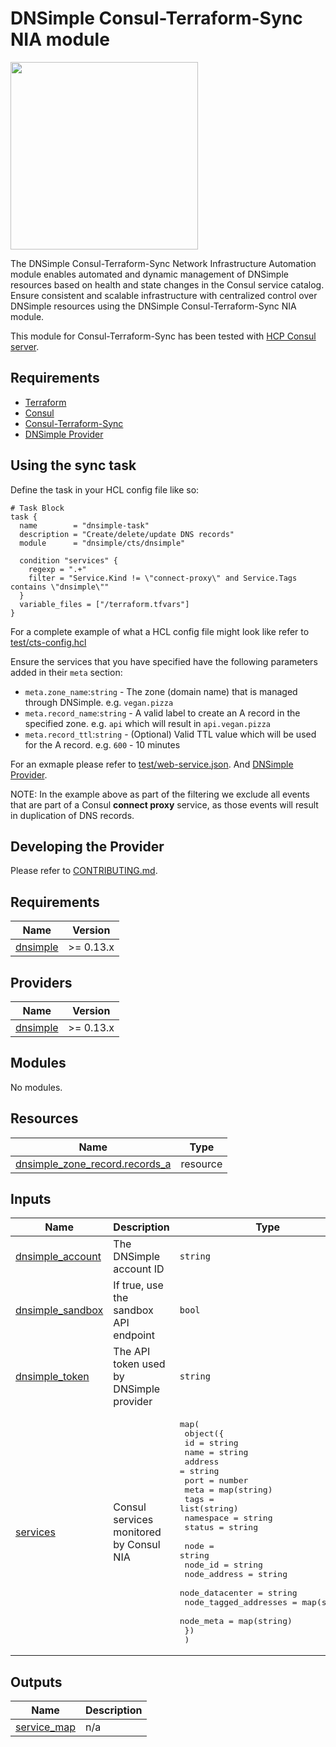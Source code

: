 # DNSimple Consul-Terraform-Sync NIA module

<img src="https://upload.wikimedia.org/wikipedia/commons/thumb/0/04/Terraform_Logo.svg/512px-Terraform_Logo.svg.png" width="300px">

The DNSimple Consul-Terraform-Sync Network Infrastructure Automation module enables automated and dynamic management of DNSimple resources based on health and state changes in the Consul service catalog. Ensure consistent and scalable infrastructure with centralized control over DNSimple resources using the DNSimple Consul-Terraform-Sync NIA module.

This module for Consul-Terraform-Sync has been tested with [HCP Consul server](https://cloud.hashicorp.com/products/consul).

## Requirements

- [Terraform](https://www.terraform.io/downloads.html)
- [Consul](https://www.consul.io/docs/install)
- [Consul-Terraform-Sync](https://www.consul.io/docs/nia/installation/install)
- [DNSimple Provider](https://www.terraform.io/docs/providers/dnsimple/index.html)

## Using the sync task

Define the task in your HCL config file like so:

```hcl
# Task Block
task {
  name        = "dnsimple-task"
  description = "Create/delete/update DNS records"
  module      = "dnsimple/cts/dnsimple"

  condition "services" {
    regexp = ".+"
    filter = "Service.Kind != \"connect-proxy\" and Service.Tags contains \"dnsimple\""
  }
  variable_files = ["/terraform.tfvars"]
}
```

For a complete example of what a HCL config file might look like refer to [test/cts-config.hcl](test/cts-config.hcl)

Ensure the services that you have specified have the following parameters added in their `meta` section:

* `meta.zone_name`:`string` - The zone (domain name) that is managed through DNSimple. e.g. `vegan.pizza`
* `meta.record_name`:`string` - A valid label to create an A record in the specified zone. e.g. `api` which will result in `api.vegan.pizza`
* `meta.record_ttl`:`string` - (Optional) Valid TTL value which will be used for the A record. e.g. `600` - 10 minutes

For an exmaple please refer to [test/web-service.json](test/web-service.json). And [DNSimple Provider](https://www.terraform.io/docs/providers/dnsimple/index.html).

NOTE: In the example above as part of the filtering we exclude all events that are part of a Consul **connect proxy** service, as those events will result in duplication of DNS records.

## Developing the Provider

Please refer to [CONTRIBUTING.md](CONTRIBUTING.md).

<!-- BEGIN_TF_DOCS -->
## Requirements

| Name                                                                   | Version   |
| ---------------------------------------------------------------------- | --------- |
| <a name="requirement_dnsimple"></a> [dnsimple](#requirement\_dnsimple) | >= 0.13.x |

## Providers

| Name                                                             | Version   |
| ---------------------------------------------------------------- | --------- |
| <a name="provider_dnsimple"></a> [dnsimple](#provider\_dnsimple) | >= 0.13.x |

## Modules

No modules.

## Resources

| Name                                                                                                                          | Type     |
| ----------------------------------------------------------------------------------------------------------------------------- | -------- |
| [dnsimple_zone_record.records_a](https://registry.terraform.io/providers/dnsimple/dnsimple/latest/docs/resources/zone_record) | resource |

## Inputs

| Name                                                                                 | Description                             | Type                                                                                                                                                                                                                                                                                                                                                                                                                                                                                                                                                      | Default | Required |
| ------------------------------------------------------------------------------------ | --------------------------------------- | --------------------------------------------------------------------------------------------------------------------------------------------------------------------------------------------------------------------------------------------------------------------------------------------------------------------------------------------------------------------------------------------------------------------------------------------------------------------------------------------------------------------------------------------------------- | ------- | :------: |
| <a name="input_dnsimple_account"></a> [dnsimple\_account](#input\_dnsimple\_account) | The DNSimple account ID                 | `string`                                                                                                                                                                                                                                                                                                                                                                                                                                                                                                                                                  | n/a     |   yes    |
| <a name="input_dnsimple_sandbox"></a> [dnsimple\_sandbox](#input\_dnsimple\_sandbox) | If true, use the sandbox API endpoint   | `bool`                                                                                                                                                                                                                                                                                                                                                                                                                                                                                                                                                    | n/a     |   yes    |
| <a name="input_dnsimple_token"></a> [dnsimple\_token](#input\_dnsimple\_token)       | The API token used by DNSimple provider | `string`                                                                                                                                                                                                                                                                                                                                                                                                                                                                                                                                                  | n/a     |   yes    |
| <a name="input_services"></a> [services](#input\_services)                           | Consul services monitored by Consul NIA | <pre>map(<br>    object({<br>      id        = string<br>      name      = string<br>      address   = string<br>      port      = number<br>      meta      = map(string)<br>      tags      = list(string)<br>      namespace = string<br>      status    = string<br><br>      node                  = string<br>      node_id               = string<br>      node_address          = string<br>      node_datacenter       = string<br>      node_tagged_addresses = map(string)<br>      node_meta             = map(string)<br>    })<br>  )</pre> | n/a     |   yes    |

## Outputs

| Name                                                                    | Description |
| ----------------------------------------------------------------------- | ----------- |
| <a name="output_service_map"></a> [service\_map](#output\_service\_map) | n/a         |
<!-- END_TF_DOCS -->
